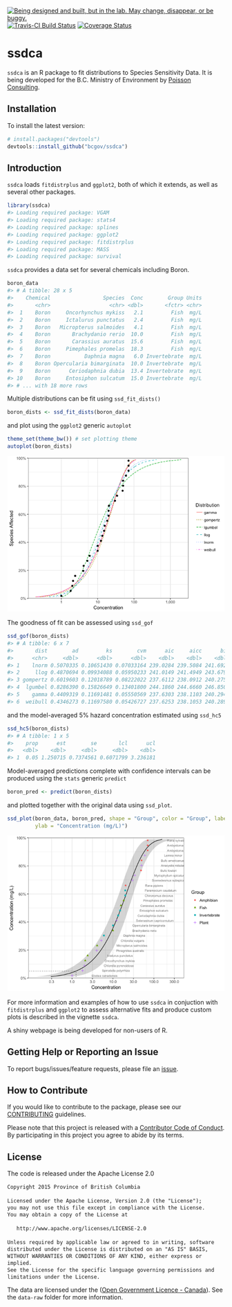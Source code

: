 
<!-- README.md is generated from README.Rmd. Please edit that file -->

<div id="devex-badge">

<a rel="Exploration" href="https://github.com/BCDevExchange/docs/blob/master/discussion/projectstates.md"><img alt="Being designed and built, but in the lab. May change, disappear, or be buggy." style="border-width:0" src="https://assets.bcdevexchange.org/images/badges/exploration.svg" title="Being designed and built, but in the lab. May change, disappear, or be buggy." />
[![Travis-CI Build
Status](https://travis-ci.org/bcgov/ssdca.svg?branch=master)](https://travis-ci.org/bcgov/ssdca)
[![Coverage
Status](https://img.shields.io/codecov/c/github/bcgov/ssdca/master.svg)](https://codecov.io/github/bcgov/ssdca?branch=master)

# ssdca

`ssdca` is an R package to fit distributions to Species Sensitivity
Data. It is being developed for the B.C. Ministry of Environment by
[Poisson Consulting](https://github.com/poissonconsulting).

## Installation

To install the latest version:

``` r
# install.packages("devtools")
devtools::install_github("bcgov/ssdca")
```

## Introduction

`ssdca` loads `fitdistrplus` and `ggplot2`, both of which it extends, as
well as several other packages.

``` r
library(ssdca)
#> Loading required package: VGAM
#> Loading required package: stats4
#> Loading required package: splines
#> Loading required package: ggplot2
#> Loading required package: fitdistrplus
#> Loading required package: MASS
#> Loading required package: survival
```

`ssdca` provides a data set for several chemicals including Boron.

``` r
boron_data
#> # A tibble: 28 x 5
#>    Chemical                 Species  Conc        Group Units
#>       <chr>                   <chr> <dbl>       <fctr> <chr>
#>  1    Boron     Oncorhynchus mykiss   2.1         Fish  mg/L
#>  2    Boron     Ictalurus punctatus   2.4         Fish  mg/L
#>  3    Boron   Micropterus salmoides   4.1         Fish  mg/L
#>  4    Boron       Brachydanio rerio  10.0         Fish  mg/L
#>  5    Boron       Carassius auratus  15.6         Fish  mg/L
#>  6    Boron     Pimephales promelas  18.3         Fish  mg/L
#>  7    Boron           Daphnia magna   6.0 Invertebrate  mg/L
#>  8    Boron Opercularia bimarginata  10.0 Invertebrate  mg/L
#>  9    Boron      Ceriodaphnia dubia  13.4 Invertebrate  mg/L
#> 10    Boron     Entosiphon sulcatum  15.0 Invertebrate  mg/L
#> # ... with 18 more rows
```

Multiple distributions can be fit using `ssd_fit_dists()`

``` r
boron_dists <- ssd_fit_dists(boron_data)
```

and plot using the `ggplot2` generic `autoplot`

``` r
theme_set(theme_bw()) # set plotting theme
autoplot(boron_dists)
```

![](tools/README-unnamed-chunk-6-1.png)<!-- -->

The goodness of fit can be assessed using `ssd_gof`

``` r
ssd_gof(boron_dists)
#> # A tibble: 6 x 7
#>       dist        ad         ks        cvm      aic     aicc      bic
#>      <chr>     <dbl>      <dbl>      <dbl>    <dbl>    <dbl>    <dbl>
#> 1    lnorm 0.5070335 0.10651430 0.07033164 239.0284 239.5084 241.6928
#> 2     llog 0.4870694 0.09934088 0.05950233 241.0149 241.4949 243.6793
#> 3 gompertz 0.6019603 0.12018789 0.08222022 237.6112 238.0912 240.2756
#> 4  lgumbel 0.8286390 0.15826649 0.13401800 244.1860 244.6660 246.8504
#> 5    gamma 0.4409319 0.11691481 0.05550569 237.6303 238.1103 240.2947
#> 6  weibull 0.4346273 0.11697580 0.05426727 237.6253 238.1053 240.2897
```

and the model-averaged 5% hazard concentration estimated using `ssd_hc5`

``` r
ssd_hc5(boron_dists)
#> # A tibble: 1 x 5
#>    prop      est        se       lcl      ucl
#>   <dbl>    <dbl>     <dbl>     <dbl>    <dbl>
#> 1  0.05 1.250715 0.7374561 0.6071799 3.236181
```

Model-averaged predictions complete with confidence intervals can be
produced using the `stats` generic `predict`

``` r
boron_pred <- predict(boron_dists)
```

and plotted together with the original data using
`ssd_plot`.

``` r
ssd_plot(boron_data, boron_pred, shape = "Group", color = "Group", label = "Species",
         ylab = "Concentration (mg/L)")
```

![](tools/README-unnamed-chunk-10-1.png)<!-- -->

For more information and examples of how to use `ssdca` in conjuction
with `fitdistrplus` and `ggplot2` to assess alternative fits and produce
custom plots is described in the vignette `ssdca`.

A shiny webpage is being developed for non-users of R.

## Getting Help or Reporting an Issue

To report bugs/issues/feature requests, please file an
[issue](https://github.com/bcgov/ssdca/issues/).

## How to Contribute

If you would like to contribute to the package, please see our
[CONTRIBUTING](CONTRIBUTING.md) guidelines.

Please note that this project is released with a [Contributor Code of
Conduct](CODE_OF_CONDUCT.md). By participating in this project you agree
to abide by its terms.

## License

The code is released under the Apache License 2.0

    Copyright 2015 Province of British Columbia
    
    Licensed under the Apache License, Version 2.0 (the "License");
    you may not use this file except in compliance with the License.
    You may obtain a copy of the License at 
    
       http://www.apache.org/licenses/LICENSE-2.0
    
    Unless required by applicable law or agreed to in writing, software
    distributed under the License is distributed on an "AS IS" BASIS,
    WITHOUT WARRANTIES OR CONDITIONS OF ANY KIND, either express or implied.
    See the License for the specific language governing permissions and
    limitations under the License.

The data are licensed under the ([Open Government Licence -
Canada](http://open.canada.ca/en/open-government-licence-canada)). See
the `data-raw` folder for more information.
